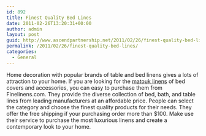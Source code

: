 ```yaml
---
id: 892
title: Finest Quality Bed Lines
date: 2011-02-26T13:20:31+00:00
author: admin
layout: post
guid: http://www.ascendpartnership.net/2011/02/26/finest-quality-bed-lines/
permalink: /2011/02/26/finest-quality-bed-lines/
categories:
  - General
---
```

Home decoration with popular brands of table and bed linens gives a lots of attraction to your home. If you are looking for the [matouk linens](http://www.finelinens.com/m-5-matouk.aspx) of bed covers and accessories, you can easy to purchase them from Finelinens.com. They provide the diverse collection of bed, bath, and table lines from leading manufacturers at an affordable price. People can select the category and choose the finest quality products for their needs. They offer the free shipping if your purchasing order more than $100. Make use their service to purchase the most luxurious linens and create a contemporary look to your home.